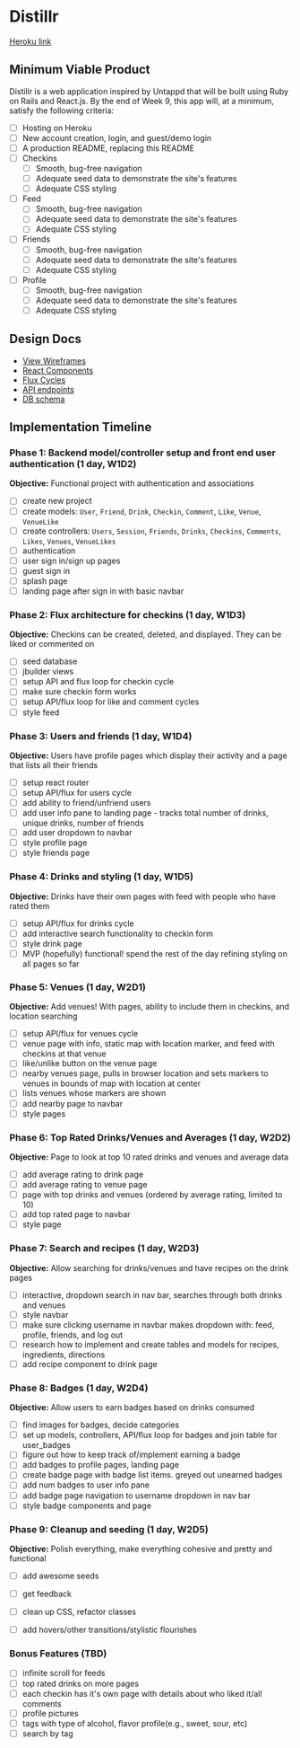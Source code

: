 # Distillr

[Heroku link][heroku]

[heroku]: http://www.herokuapp.com

## Minimum Viable Product

Distillr is a web application inspired by Untappd that will be built using Ruby on Rails and React.js. By the end of Week 9, this app will, at a minimum, satisfy the following criteria:

- [ ] Hosting on Heroku
- [ ] New account creation, login, and guest/demo login
- [ ] A production README, replacing this README
- [ ] Checkins
  - [ ] Smooth, bug-free navigation
  - [ ] Adequate seed data to demonstrate the site's features
  - [ ] Adequate CSS styling
- [ ] Feed
  - [ ] Smooth, bug-free navigation
  - [ ] Adequate seed data to demonstrate the site's features
  - [ ] Adequate CSS styling
- [ ] Friends
  - [ ] Smooth, bug-free navigation
  - [ ] Adequate seed data to demonstrate the site's features
  - [ ] Adequate CSS styling
- [ ] Profile
  - [ ] Smooth, bug-free navigation
  - [ ] Adequate seed data to demonstrate the site's features
  - [ ] Adequate CSS styling

## Design Docs
* [View Wireframes][views]
* [React Components][components]
* [Flux Cycles][flux-cycles]
* [API endpoints][api-endpoints]
* [DB schema][schema]

[views]: docs/views.md
[components]: docs/components.md
[flux-cycles]: docs/flux-cycles.md
[api-endpoints]: docs/api-endpoints.md
[schema]: docs/schema.md

## Implementation Timeline

### Phase 1: Backend model/controller setup and front end user authentication (1 day, W1D2)

**Objective:** Functional project with authentication and associations

- [ ] create new project
- [ ] create models: `User`, `Friend`, `Drink`, `Checkin`, `Comment`, `Like`, `Venue`, `VenueLike`
- [ ] create controllers: `Users`, `Session`, `Friends`, `Drinks`, `Checkins`, `Comments`, `Likes`, `Venues`, `VenueLikes`
- [ ] authentication
- [ ] user sign in/sign up pages
- [ ] guest sign in
- [ ] splash page
- [ ] landing page after sign in with basic navbar

### Phase 2: Flux architecture for checkins (1 day, W1D3)

**Objective:** Checkins can be created, deleted, and displayed. They can be liked or commented on

- [ ] seed database
- [ ] jbuilder views
- [ ] setup API and flux loop for checkin cycle
- [ ] make sure checkin form works
- [ ] setup API/flux loop for like and comment cycles
- [ ] style feed

### Phase 3: Users and friends (1 day, W1D4)

**Objective:** Users have profile pages which display their activity and a page that lists all their friends

- [ ] setup react router
- [ ] setup API/flux for users cycle
- [ ] add ability to friend/unfriend users
- [ ] add user info pane to landing page - tracks total number of drinks, unique drinks, number of friends
- [ ] add user dropdown to navbar
- [ ] style profile page
- [ ] style friends page

### Phase 4: Drinks and styling (1 day, W1D5)

**Objective:** Drinks have their own pages with feed with people who have rated them

- [ ] setup API/flux for drinks cycle
- [ ] add interactive search functionality to checkin form
- [ ] style drink page
- [ ] MVP (hopefully) functional! spend the rest of the day refining styling on all pages so far

### Phase 5: Venues (1 day, W2D1)

**Objective:** Add venues! With pages, ability to include them in checkins, and location searching

- [ ] setup API/flux for venues cycle
- [ ] venue page with info, static map with location marker, and feed with checkins at that venue
- [ ] like/unlike button on the venue page
- [ ] nearby venues page, pulls in browser location and sets markers to venues in bounds of map with location at center
- [ ] lists venues whose markers are shown
- [ ] add nearby page to navbar
- [ ] style pages

### Phase 6: Top Rated Drinks/Venues and Averages (1 day, W2D2)

**Objective:** Page to look at top 10 rated drinks and venues and average data

- [ ] add average rating to drink page
- [ ] add average rating to venue page
- [ ] page with top drinks and venues (ordered by average rating, limited to 10)
- [ ] add top rated page to navbar
- [ ] style page

### Phase 7: Search and recipes (1 day, W2D3)

**Objective:** Allow searching for drinks/venues and have recipes on the drink pages

- [ ] interactive, dropdown search in nav bar, searches through both drinks and venues
- [ ] style navbar
- [ ] make sure clicking username in navbar makes dropdown with: feed, profile, friends, and log out
- [ ] research how to implement and create tables and models for recipes, ingredients, directions
- [ ] add recipe component to drink page

### Phase 8: Badges (1 day, W2D4)

**Objective:** Allow users to earn badges based on drinks consumed

- [ ] find images for badges, decide categories
- [ ] set up models, controllers, API/flux loop for badges and join table for user_badges
- [ ] figure out how to keep track of/implement earning a badge
- [ ] add badges to profile pages, landing page
- [ ] create badge page with badge list items. greyed out unearned badges
- [ ] add num badges to user info pane
- [ ] add badge page navigation to username dropdown in nav bar
- [ ] style badge components and page

### Phase 9: Cleanup and seeding (1 day, W2D5)

**Objective:** Polish everything, make everything cohesive and pretty and functional

- [ ] add awesome seeds
- [ ] get feedback
- [ ] clean up CSS, refactor classes
- [ ] add hovers/other transitions/stylistic flourishes


### Bonus Features (TBD)
- [ ] infinite scroll for feeds
- [ ] top rated drinks on more pages
- [ ] each checkin has it's own page with details about who liked it/all comments
- [ ] profile pictures
- [ ] tags with type of alcohol, flavor profile(e.g., sweet, sour, etc)
- [ ] search by tag